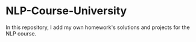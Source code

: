 # NLP-Course-University
In this repository, I add my own homework's solutions and projects for the NLP course.

